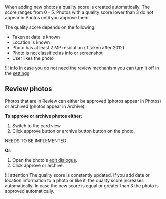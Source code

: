 When adding new photos a quality score is created automatically.
The score ranges from 0 - 5.
Photos with a quality score lower than 3 do not appear in Photos until you approve them.

The quality score depends on the following:

* Taken at date is known
* Location is known
* Photo has at least 2 MP resolution (if taken after 2012)
* Photo is not classified as info or screenshot
* User likes the photo

!!! info
    In case you do not need the review mechanism you can turn it off in the [settings](settings.md)

## Review photos
Photos that are in Review can either be approved (photos appear in Photos) or archived (photos appear in Archive).

**To approve or archive photos either:**

1. Switch to the card view.
2. Click approve button or archive button button on the photo.

NEEDS TO BE IMPLEMENTED

**Or:**

1. Open the photo's  [edit dialogue](edit.md).
2. Click approve or archive.

!!! attention
    The quality score is constantly updated. 
    If you add date or location information to a photo or like it, the quality score increases automatically. 
    In case the new score is equal or greater than 3 the photo is approved automatically.

